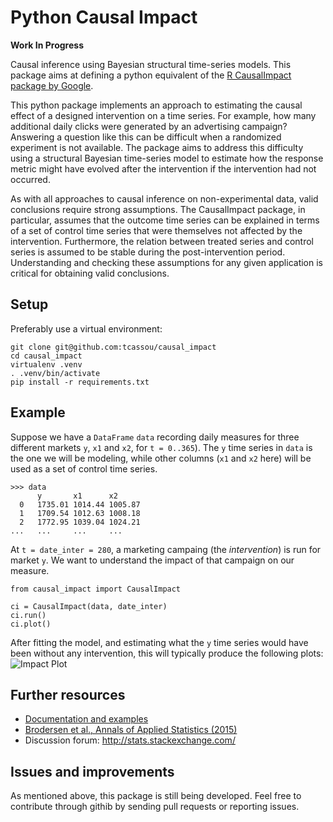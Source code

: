 # Python Causal Impact

**Work In Progress**

Causal inference using Bayesian structural time-series models.
This package aims at defining a python equivalent of the [R CausalImpact package by Google](https://github.com/google/CausalImpact).

This python package implements an approach to estimating the causal effect of a designed intervention on a time series. For example, how many additional daily clicks were generated by an advertising campaign? Answering a question like this can be difficult when a randomized experiment is not available. The package aims to address this difficulty using a structural Bayesian time-series model to estimate how the response metric might have evolved after the intervention if the intervention had not occurred.

As with all approaches to causal inference on non-experimental data, valid conclusions require strong assumptions. The CausalImpact package, in particular, assumes that the outcome time series can be explained in terms of a set of control time series that were themselves not affected by the intervention. Furthermore, the relation between treated series and control series is assumed to be stable during the post-intervention period. Understanding and checking these assumptions for any given application is critical for obtaining valid conclusions.

## Setup

Preferably use a virtual environment:
```
git clone git@github.com:tcassou/causal_impact
cd causal_impact
virtualenv .venv
. .venv/bin/activate
pip install -r requirements.txt
```

## Example

Suppose we have a `DataFrame` `data` recording daily measures for three different markets `y`, `x1` and `x2`,  for `t = 0..365`).
The `y` time series in `data` is the one we will be modeling, while other columns (`x1` and `x2` here) will be used as a set of control time series.
```
>>> data
      y       x1      x2
  0   1735.01 1014.44 1005.87
  1   1709.54 1012.63 1008.18
  2   1772.95 1039.04 1024.21
...   ...     ...     ...
```
At `t = date_inter = 280`, a marketing campaing (the *intervention*) is run for market `y`. We want to understand the impact of that campaign on our measure.

```
from causal_impact import CausalImpact

ci = CausalImpact(data, date_inter)
ci.run()
ci.plot()
```

After fitting the model, and estimating what the `y` time series would have been without any intervention, this will typically produce the following plots:
![Impact Plot](https://github.com/tcassou/causal_impact/blob/master/example/causal_impact.png)

## Further resources

* [Documentation and examples](http://google.github.io/CausalImpact/CausalImpact.html)
* [Brodersen et al., Annals of Applied Statistics (2015)](http://research.google.com/pubs/pub41854.html)
* Discussion forum: http://stats.stackexchange.com/

## Issues and improvements
As mentioned above, this package is still being developed. Feel free to contribute through githib by sending pull requests or reporting issues.
